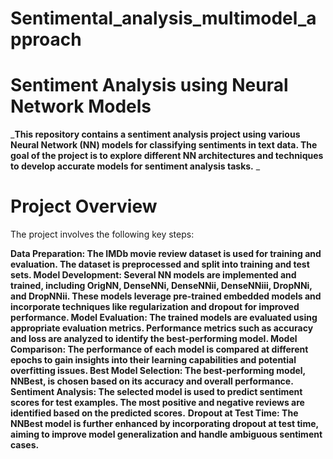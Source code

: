 # Sentimental_analysis_multimodel_approach
# Sentiment Analysis using Neural Network Models

_**This repository contains a sentiment analysis project using various Neural Network (NN) models for classifying sentiments in text data. The goal of the project is to explore different NN architectures and techniques to develop accurate models for sentiment analysis tasks.**
_
# Project Overview

The project involves the following key steps:

**Data Preparation: The IMDb movie review dataset is used for training and evaluation. The dataset is preprocessed and split into training and test sets.
Model Development: Several NN models are implemented and trained, including OrigNN, DenseNNi, DenseNNii, DenseNNiii, DropNNi, and DropNNii. These models leverage pre-trained embedded models and incorporate techniques like regularization and dropout for improved performance.
Model Evaluation: The trained models are evaluated using appropriate evaluation metrics. Performance metrics such as accuracy and loss are analyzed to identify the best-performing model.
Model Comparison: The performance of each model is compared at different epochs to gain insights into their learning capabilities and potential overfitting issues.
Best Model Selection: The best-performing model, NNBest, is chosen based on its accuracy and overall performance.
Sentiment Analysis: The selected model is used to predict sentiment scores for test examples. The most positive and negative reviews are identified based on the predicted scores.**
**Dropout at Test Time: The NNBest model is further enhanced by incorporating dropout at test time, aiming to improve model generalization and handle ambiguous sentiment cases.**
